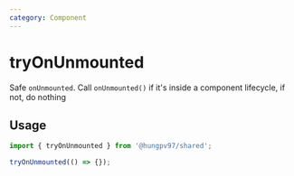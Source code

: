```yaml
---
category: Component
---
```


# tryOnUnmounted

Safe `onUnmounted`. Call `onUnmounted()` if it's inside a component lifecycle, if not, do nothing

## Usage

```js
import { tryOnUnmounted } from '@hungpv97/shared';

tryOnUnmounted(() => {});
```

